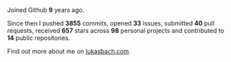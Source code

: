 Joined Github **9** years ago.

Since then I pushed **3855** commits, opened **33** issues, submitted **40** pull requests, received **657** stars across **98** personal projects and contributed to **14** public repositories.

Find out more about me on [lukasbach.com](https://lukasbach.com)
